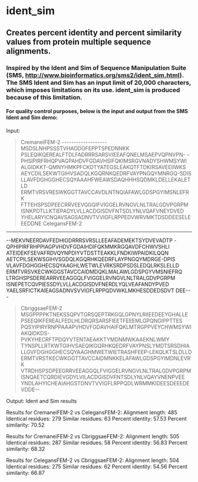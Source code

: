 # ident_sim
## Creates percent identity and percent similarity values from protein multiple sequence alignments.

### Inspired by the Ident and Sim of Sequence Manipulation Suite (SMS, http://www.bioinformatics.org/sms2/ident_sim.html). The SMS Ident and Sim has an input limit of 20,000 characters, which imposes limitations on its use. ident_sim is produced because of this limitation.

#### For quality control purposes, below is the input and output from the SMS Ident and Sim demo:

Input:
>CremaneiFEM-2
-------------------MSDSLNHPSSSTVHADDGFEPPTSPEDNNKK
PSLEQIKQEREALFTDLFADRRRSARSVIEEAFQNELMSAEPVQPNVPN-
-PHSIPIRFRHQPVAGPAHDVFGDAVHSIFQKIMSRGVNADYSHWMSYWI
ALGIDKKT-QMNYHMKPFCKDTYATEGSLEAKQTFTDKIRSAVEEIIWKS
AEYCDILSEKWTGIHVSADQLKGQRNKQEDRFVAYPNGQYMNRGQ-SDIS
LLAVFDGHGGHECSQYAAAHFWEAWSDAQHHHSQDMKLDELLEKALETLD
ERMTVRSVRESWKGGTTAVCCAVDLNTNQIAFAWLGDSPGYIMSNLEFRK
FTTEHSPSDPEECRRVEEVGGQIFVIGGELRVNGVLNLTRALGDVPGRPM
ISNKPDTLLKTIEPADYLVLLACDGISDVFNTSDLYNLVQAFVNEYDVED
YHELARYICNQAVSAGSADNVTVVIGFLRPPEDVWRVMKTDSDDEESELE
EEDDNE
>CelegansFEM-2
--------------------------------------------------
--MEKVNEERDAVFEDHIGDRRRSVRSLLEEAFADEMEKTSYDVEVADTP
-QPHIPIRFRHPPIAGPVHDVFGDAIHDIFQKMMKRGQAVDFCHWVSHLI
ATEIDEKFSEVAFRDVQYNPDIYVTDSTTEAKKLFNDKIWPAIDKILQQN
AETCPILSEKWSGIHVSGDQLKGQRHKQEDRFLAYPNGQYMDRGE-DPIS
VLAVFDGHGGHECSQYAAGHLWETWLEVRKSRDPSDSLEDQLRKSLELLD
ERMTVRSVKECWKGGSTAVCCAIDMDQKLMALAWLGDSPGYVMSNIEFRQ
LTRGHSPSDEREARRVEEAGGQLFVIGGELRVNGVLNLTRALGDVPGRPM
ISNEPETCQVPIESSDYLVLLACDGISDVFNERDLYQLVEAFANDYPVED
YAELSRFICTKAIEAGSADNVSVVIGFLRPPQDVWKLMKHESDDEDSDVT
DEE---
>CbriggsaeFEM-2
MSGPPPPKTNEKSSQPVTGRSQEPTRKGQLGPNYLRIIEEDEEYGHALLE
PSEEQIKFEREALFEDLHLDRQRSARSFIEETFEEEMLGPQNGIPPTTES
PQSYIPIRYRNPPAAAPVHDVFGDAVHAIFQKLMTRGPPVEYCHWMSYWI
AKQIDKDS-PVKYHECRFTPDQYVTENTAEAKKTYMDNMWKAAEKNLWMY
TYNSPLLRTKWTGIHVSAEQIKGQRHKQEDRFVAYPNSLYMDTSRSDHIA
LLGVFDGHGGHECSQYAAGHMWETWIETRASHFEEP-LEKQLKTSLDLLD
ERMTVRSTKECWKGGTTAVCCAIDMNKKELAFAWLGDSPGYIMDNLEVRK
VTRDHSPSDPEEGRRVEEAGGQLFVIGGELRVNGVLNLTRALGDVPGRPM
ISNQAETCQRDIEVGDYLVILACDGISDVFNTSDLYNLVQAYVNENPVEE
YNDLAHYICHEAIAHGSTDNVTVVIGFLRPPQDLWRMMKIDEESDEEEDE
VDDE--

Output:
Ident and Sim results

Results for CremaneiFEM-2 vs CelegansFEM-2:
  Alignment length: 485
Identical residues: 279
  Similar residues: 63
  Percent identity: 57.53
Percent similarity: 70.52

Results for CremaneiFEM-2 vs CbriggsaeFEM-2:
  Alignment length: 505
Identical residues: 287
  Similar residues: 58
  Percent identity: 56.83
Percent similarity: 68.32

Results for CelegansFEM-2 vs CbriggsaeFEM-2:
  Alignment length: 504
Identical residues: 275
  Similar residues: 62
  Percent identity: 54.56
Percent similarity: 66.87


